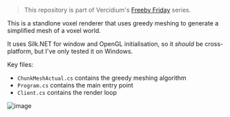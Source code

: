 > This repository is part of Vercidium's [Freeby Friday](https://www.youtube.com/watch?v=40JzyaOYJeY) series.

This is a standlone voxel renderer that uses greedy meshing to generate a simplified mesh of a voxel world.

It uses Silk.NET for window and OpenGL initialisation, so it *should* be cross-platform, but I've only tested it on Windows.

Key files:
- `ChunkMeshActual.cs` contains the greedy meshing algorithm
- `Program.cs` contains the main entry point
- `Client.cs` contains the render loop

![image](https://github.com/vercidium-patreon/meshing/assets/12014138/125ca9d5-14bf-4e8c-9fbd-76f4ef6d64b9)
